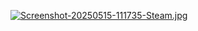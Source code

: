 
[![Screenshot-20250515-111735-Steam.jpg](https://i.postimg.cc/hjXZZH2R/Screenshot-20250515-111735-Steam.jpg)](https://postimg.cc/62Nhy1sM)